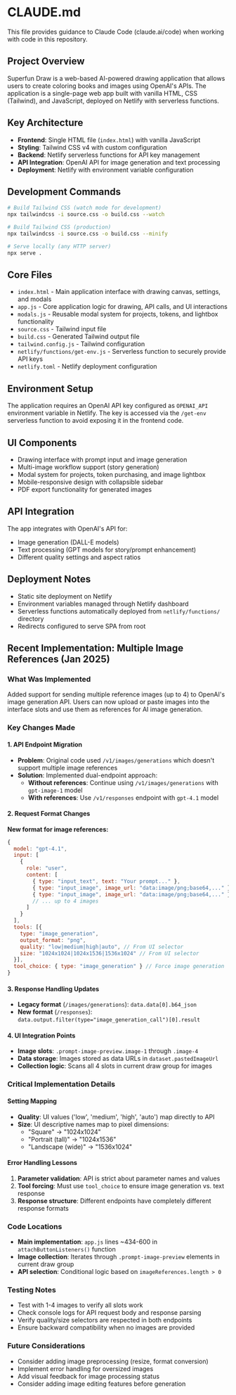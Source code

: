 # CLAUDE.md

This file provides guidance to Claude Code (claude.ai/code) when working with code in this repository.

## Project Overview

Superfun Draw is a web-based AI-powered drawing application that allows users to create coloring books and images using OpenAI's APIs. The application is a single-page web app built with vanilla HTML, CSS (Tailwind), and JavaScript, deployed on Netlify with serverless functions.

## Key Architecture

- **Frontend**: Single HTML file (`index.html`) with vanilla JavaScript
- **Styling**: Tailwind CSS v4 with custom configuration
- **Backend**: Netlify serverless functions for API key management
- **API Integration**: OpenAI API for image generation and text processing
- **Deployment**: Netlify with environment variable configuration

## Development Commands

```bash
# Build Tailwind CSS (watch mode for development)
npx tailwindcss -i source.css -o build.css --watch

# Build Tailwind CSS (production)
npx tailwindcss -i source.css -o build.css --minify

# Serve locally (any HTTP server)
npx serve .
```

## Core Files

- `index.html` - Main application interface with drawing canvas, settings, and modals
- `app.js` - Core application logic for drawing, API calls, and UI interactions
- `modals.js` - Reusable modal system for projects, tokens, and lightbox functionality
- `source.css` - Tailwind input file
- `build.css` - Generated Tailwind output file
- `tailwind.config.js` - Tailwind configuration
- `netlify/functions/get-env.js` - Serverless function to securely provide API keys
- `netlify.toml` - Netlify deployment configuration

## Environment Setup

The application requires an OpenAI API key configured as `OPENAI_API` environment variable in Netlify. The key is accessed via the `/get-env` serverless function to avoid exposing it in the frontend code.

## UI Components

- Drawing interface with prompt input and image generation
- Multi-image workflow support (story generation)
- Modal system for projects, token purchasing, and image lightbox
- Mobile-responsive design with collapsible sidebar
- PDF export functionality for generated images

## API Integration

The app integrates with OpenAI's API for:
- Image generation (DALL-E models)
- Text processing (GPT models for story/prompt enhancement)
- Different quality settings and aspect ratios

## Deployment Notes

- Static site deployment on Netlify
- Environment variables managed through Netlify dashboard
- Serverless functions automatically deployed from `netlify/functions/` directory
- Redirects configured to serve SPA from root

## Recent Implementation: Multiple Image References (Jan 2025)

### What Was Implemented
Added support for sending multiple reference images (up to 4) to OpenAI's image generation API. Users can now upload or paste images into the interface slots and use them as references for AI image generation.

### Key Changes Made

#### 1. API Endpoint Migration
- **Problem**: Original code used `/v1/images/generations` which doesn't support multiple image references
- **Solution**: Implemented dual-endpoint approach:
  - **Without references**: Continue using `/v1/images/generations` with `gpt-image-1` model
  - **With references**: Use `/v1/responses` endpoint with `gpt-4.1` model

#### 2. Request Format Changes
**New format for image references:**
```javascript
{
  model: "gpt-4.1",
  input: [
    {
      role: "user", 
      content: [
        { type: "input_text", text: "Your prompt..." },
        { type: "input_image", image_url: "data:image/png;base64,..." },
        { type: "input_image", image_url: "data:image/png;base64,..." }
        // ... up to 4 images
      ]
    }
  ],
  tools: [{ 
    type: "image_generation",
    output_format: "png",
    quality: "low|medium|high|auto", // From UI selector
    size: "1024x1024|1024x1536|1536x1024" // From UI selector
  }],
  tool_choice: { type: "image_generation" } // Force image generation
}
```

#### 3. Response Handling Updates
- **Legacy format** (`/images/generations`): `data.data[0].b64_json`
- **New format** (`/responses`): `data.output.filter(type="image_generation_call")[0].result`

#### 4. UI Integration Points
- **Image slots**: `.prompt-image-preview.image-1` through `.image-4` 
- **Data storage**: Images stored as data URLs in `dataset.pastedImageUrl`
- **Collection logic**: Scans all 4 slots in current draw group for images

### Critical Implementation Details

#### Setting Mapping
- **Quality**: UI values ('low', 'medium', 'high', 'auto') map directly to API
- **Size**: UI descriptive names map to pixel dimensions:
  - "Square" → "1024x1024"
  - "Portrait (tall)" → "1024x1536"  
  - "Landscape (wide)" → "1536x1024"

#### Error Handling Lessons
1. **Parameter validation**: API is strict about parameter names and values
2. **Tool forcing**: Must use `tool_choice` to ensure image generation vs. text response
3. **Response structure**: Different endpoints have completely different response formats

### Code Locations
- **Main implementation**: `app.js` lines ~434-600 in `attachButtonListeners()` function
- **Image collection**: Iterates through `.prompt-image-preview` elements in current draw group
- **API selection**: Conditional logic based on `imageReferences.length > 0`

### Testing Notes
- Test with 1-4 images to verify all slots work
- Check console logs for API request body and response parsing
- Verify quality/size selectors are respected in both endpoints
- Ensure backward compatibility when no images are provided

### Future Considerations
- Consider adding image preprocessing (resize, format conversion)
- Implement error handling for oversized images
- Add visual feedback for image processing status
- Consider adding image editing features before generation